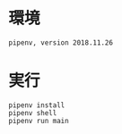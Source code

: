 # 環境

```
pipenv, version 2018.11.26
```

# 実行

```
pipenv install
pipenv shell
pipenv run main
```
